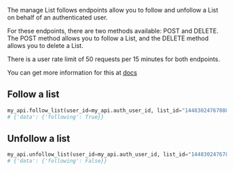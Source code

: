 The manage List follows endpoints allow you to follow and unfollow a List on behalf of an authenticated user.

For these endpoints, there are two methods available: POST and DELETE. The POST method allows you to follow a List, and the DELETE method allows you to delete a List.

There is a user rate limit of 50 requests per 15 minutes for both endpoints.

You can get more information for this at [docs](https://developer.twitter.com/en/docs/twitter-api/lists/manage-lists/api-reference/post-users-id-followed-lists)

## Follow a list

```python
my_api.follow_list(user_id=my_api.auth_user_id, list_id="1448302476780871685")
# {'data': {'following': True}}
```

## Unfollow a list

```python
my_api.unfollow_list(user_id=my_api.auth_user_id, list_id="1448302476780871685")
# {'data': {'following': False}}
```
